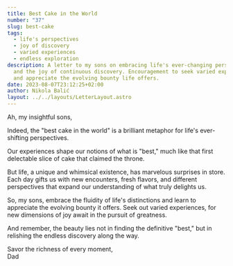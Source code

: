 ```yaml
---
title: Best Cake in the World
number: "37"
slug: best-cake
tags:
  - life's perspectives
  - joy of discovery
  - varied experiences
  - endless exploration
description: A letter to my sons on embracing life's ever-changing perspectives
  and the joy of continuous discovery. Encouragement to seek varied experiences
  and appreciate the evolving bounty life offers.
date: 2023-08-07T23:12:25+02:00
author: Nikola Balić
layout: ../../layouts/LetterLayout.astro
---
```

Ah, my insightful sons,

Indeed, the "best cake in the world" is a brilliant metaphor for life's ever-shifting perspectives.

Our experiences shape our notions of what is "best," much like that first delectable slice of cake that claimed the throne.

But life, a unique and whimsical existence, has marvelous surprises in store. Each day gifts us with new encounters, fresh flavors, and different perspectives that expand our understanding of what truly delights us.

So, my sons, embrace the fluidity of life's distinctions and learn to appreciate the evolving bounty it offers. Seek out varied experiences, for new dimensions of joy await in the pursuit of greatness.

And remember, the beauty lies not in finding the definitive "best," but in relishing the endless discovery along the way.

Savor the richness of every moment,\
Dad
